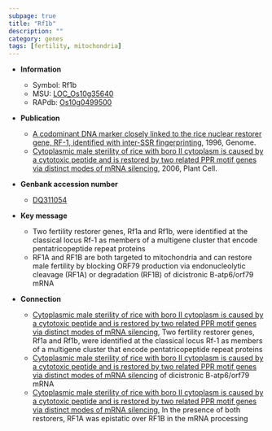 ```yaml
---
subpage: true
title: "Rf1b"
description: ""
category: genes
tags: [fertility, mitochondria]
---
```


* **Information**  
    + Symbol: Rf1b  
    + MSU: [LOC_Os10g35640](http://rice.plantbiology.msu.edu/cgi-bin/ORF_infopage.cgi?orf=LOC_Os10g35640)  
    + RAPdb: [Os10g0499500](http://rapdb.dna.affrc.go.jp/viewer/gbrowse_details/irgsp1?name=Os10g0499500)  

* **Publication**  
    + [A codominant DNA marker closely linked to the rice nuclear restorer gene, RF-1, identified with inter-SSR fingerprinting](http://www.ncbi.nlm.nih.gov/pubmed?term=A+codominant+DNA+marker+closely+linked+to+the+rice+nuclear+restorer+gene,+RF-1,+identified+with+inter-SSR+fingerprinting%5BTitle%5D), 1996, Genome.
    + [Cytoplasmic male sterility of rice with boro II cytoplasm is caused by a cytotoxic peptide and is restored by two related PPR motif genes via distinct modes of mRNA silencing](http://www.ncbi.nlm.nih.gov/pubmed?term=Cytoplasmic+male+sterility+of+rice+with+boro+II+cytoplasm+is+caused+by+a+cytotoxic+peptide+and+is+restored+by+two+related+PPR+motif+genes+via+distinct+modes+of+mRNA+silencing%5BTitle%5D), 2006, Plant Cell.

* **Genbank accession number**  
    + [DQ311054](http://www.ncbi.nlm.nih.gov/nuccore/DQ311054)

* **Key message**  
    + Two fertility restorer genes, Rf1a and Rf1b, were identified at the classical locus Rf-1 as members of a multigene cluster that encode pentatricopeptide repeat proteins
    + RF1A and RF1B are both targeted to mitochondria and can restore male fertility by blocking ORF79 production via endonucleolytic cleavage (RF1A) or degradation (RF1B) of dicistronic B-atp6/orf79 mRNA

* **Connection**  
    + [Cytoplasmic male sterility of rice with boro II cytoplasm is caused by a cytotoxic peptide and is restored by two related PPR motif genes via distinct modes of mRNA silencing](http://www.ncbi.nlm.nih.gov/pubmed?term=Cytoplasmic+male+sterility+of+rice+with+boro+II+cytoplasm+is+caused+by+a+cytotoxic+peptide+and+is+restored+by+two+related+PPR+motif+genes+via+distinct+modes+of+mRNA+silencing%5BTitle%5D), Two fertility restorer genes, Rf1a and Rf1b, were identified at the classical locus Rf-1 as members of a multigene cluster that encode pentatricopeptide repeat proteins
    + [Cytoplasmic male sterility of rice with boro II cytoplasm is caused by a cytotoxic peptide and is restored by two related PPR motif genes via distinct modes of mRNA silencing](RF1B) of dicistronic B-atp6/orf79 mRNA
    + [Cytoplasmic male sterility of rice with boro II cytoplasm is caused by a cytotoxic peptide and is restored by two related PPR motif genes via distinct modes of mRNA silencing](http://www.ncbi.nlm.nih.gov/pubmed?term=Cytoplasmic+male+sterility+of+rice+with+boro+II+cytoplasm+is+caused+by+a+cytotoxic+peptide+and+is+restored+by+two+related+PPR+motif+genes+via+distinct+modes+of+mRNA+silencing%5BTitle%5D), In the presence of both restorers, RF1A was epistatic over RF1B in the mRNA processing




